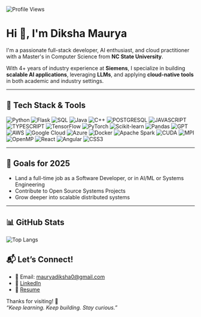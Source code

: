 ![Profile Views](https://komarev.com/ghpvc/?username=Diksha-Maurya&color=blue)


# Hi 👋, I'm Diksha Maurya

I'm a passionate full-stack developer, AI enthusiast, and cloud practitioner with a Master's in Computer Science from **NC State University**.  

With 4+ years of industry experience at **Siemens**, I specialize in building **scalable AI applications**, leveraging **LLMs**, and applying **cloud-native tools** in both academic and industry settings.

---

## 🧰 Tech Stack & Tools


![Python](https://img.shields.io/badge/Python-3776AB?style=for-the-badge&logo=python&logoColor=white)
![Flask](https://img.shields.io/badge/Flask-000000?style=for-the-badge&logo=flask&logoColor=white)
![SQL](https://img.shields.io/badge/SQL-336791?style=for-the-badge&logo=mysql&logoColor=white)
![Java](https://img.shields.io/badge/Java-007396?style=for-the-badge&logo=java&logoColor=white)
![C++](https://img.shields.io/badge/C++-00599C?style=for-the-badge&logo=c%2B%2B&logoColor=white)
![POSTGRESQL](https://img.shields.io/badge/postgresql-4169e1?style=for-the-badge&logo=postgresql&logoColor=white)
![JAVASCRIPT](https://img.shields.io/badge/JavaScript-F7DF1E?style=for-the-badge&logo=javascript&logoColor=black)
![TYPESCRIPT](https://img.shields.io/badge/TypeScript-3178C6?style=for-the-badge&logo=typescript&logoColor=white)
![TensorFlow](https://img.shields.io/badge/TensorFlow-FF6F00?style=for-the-badge&logo=tensorflow&logoColor=white)
![PyTorch](https://img.shields.io/badge/PyTorch-EE4C2C?style=for-the-badge&logo=pytorch&logoColor=white)
![Scikit-learn](https://img.shields.io/badge/scikit--learn-F7931E?style=for-the-badge&logo=scikitlearn&logoColor=white)
![Pandas](https://img.shields.io/badge/Pandas-150458?style=for-the-badge&logo=pandas&logoColor=white)
![GPT](https://img.shields.io/badge/GPT-1A1A1A?style=for-the-badge)
![AWS](https://img.shields.io/badge/AWS-232F3E?style=for-the-badge&logo=amazonaws&logoColor=white)
![Google Cloud](https://img.shields.io/badge/Google%20Cloud-4285F4?style=for-the-badge&logo=googlecloud&logoColor=white)
![Azure](https://img.shields.io/badge/Azure-0078D4?style=for-the-badge&logo=microsoftazure&logoColor=white)
![Docker](https://img.shields.io/badge/Docker-2496ED?style=for-the-badge&logo=docker&logoColor=white)
![Apache Spark](https://img.shields.io/badge/Spark-E25A1C?style=for-the-badge&logo=apachespark&logoColor=white)
![CUDA](https://img.shields.io/badge/CUDA-76B900?style=for-the-badge&logo=nvidia&logoColor=white)
![MPI](https://img.shields.io/badge/MPI-000000?style=for-the-badge)
![OpenMP](https://img.shields.io/badge/OpenMP-224099?style=for-the-badge)
![React](https://img.shields.io/badge/React-61DAFB?style=for-the-badge&logo=react&logoColor=black)
![Angular](https://img.shields.io/badge/Angular-DD0031?style=for-the-badge&logo=angular&logoColor=white)
![CSS3](https://img.shields.io/badge/CSS3-1572B6?style=for-the-badge&logo=css3&logoColor=white)


---

## 🎯 Goals for 2025
- Land a full-time job as a Software Developer, or in AI/ML or Systems Engineering
- Contribute to Open Source Systems Projects
- Grow deeper into scalable distributed systems  

---

##

## 📊 GitHub Stats

![Top Langs](https://github-readme-stats.vercel.app/api/top-langs/?username=Diksha-Maurya&layout=compact&theme=radical) 


## 📬 Let’s Connect!

- 📧 Email: mauryadiksha0@gmail.com  
- 💼 [LinkedIn](https://www.linkedin.com/in/diksha-maurya2/)  
- 📜 [Resume](https://drive.google.com/file/d/1OqfgsSqvDT8x39XaTVBZK3_uBdvLVk6F/view?usp=sharing)

Thanks for visiting! 💙  
*“Keep learning. Keep building. Stay curious.”*
